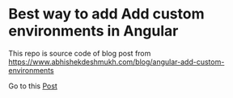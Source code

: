# Best way to add Add custom environments in Angular

This repo is source code of blog post from  https://www.abhishekdeshmukh.com/blog/angular-add-custom-environments

Go to this [Post](https://www.abhishekdeshmukh.com/blog/angular-add-custom-environments)
